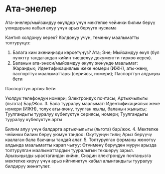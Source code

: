# Ата-энелер

Ата-энелер/мыйзамдуу өкүлдөр үчүн мектепке чейинки билим берүү уюмдарына кабыл алуу үчүн арыз берүүгө нускама

Кантип колдонуу керек?
Колдонуу үчүн, төмөнкү маалыматты толтуруңуз:

1. Балага ким экениңизди көрсөтүңүз?
   Ата;
   Эне;
   Мыйзамдуу өкүл (бул пунктту тандагандан кийин тиешелүү документти тиркөө керек).
2. Баланын ата-энеси/мыйзамдуу өкүлү жөнүндө маалымат:
   Жарандык;
   Идентификациялык жеке номери (ИЖН), аты-жөнү, паспорттук маалыматтары (сериясы, номери);
   Паспорттун алдыңкы бети

Паспорттун арткы бети

Уюлдук телефондун номери;
Электрондук почтасы;
Артыкчылыгы (льгота) Бар/Жок. 3. Бала тууралуу маалымат:
Идентификациялык жеке номери (ИЖН), толук аты-жөнү, туулган жылы, баланын жынысы;
Туулгандыгы тууралуу күбөлүктүн сериясы, номери;
Туулгандыгы тууралуу күбөлүктүн арты

Билим алуу үчүн балдарга артыкчылыгы (льгота) бар/жок. 4. Мектепке чейинки билим берүү уюмун тандоо:
Окутуунун тили;
Арыз берүүчү каалаган бала бакчаны тандай алат. 5. Толтурулган форманы жөнөтүү алдында маалыматты карап чыгуу:
Өтүнмөнү берүүдөн мурун арызда толтурулган маалыматтардын тууралыгын текшерүү зарыл.
Арызыңызды ырастагандан кийин, Сиздин электрондук почтаңызга мектепке кирүү үчүн арыз ийгиликтүү кабыл алынгандыгы тууралуу билдирүү жөнөтүлөт.
